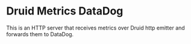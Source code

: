 # Druid Metrics DataDog

This is an HTTP server that receives metrics over Druid http emitter and forwards them to DataDog.
